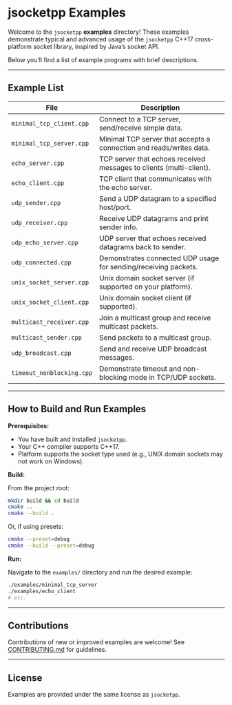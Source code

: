 # jsocketpp Examples

Welcome to the `jsocketpp` **examples** directory!
These examples demonstrate typical and advanced usage of the `jsocketpp` C++17 cross-platform socket library, inspired
by Java’s socket API.

Below you’ll find a list of example programs with brief descriptions.

---

## Example List

| File                      | Description                                                         |
|---------------------------|---------------------------------------------------------------------|
| `minimal_tcp_client.cpp`  | Connect to a TCP server, send/receive simple data.                  |
| `minimal_tcp_server.cpp`  | Minimal TCP server that accepts a connection and reads/writes data. |
| `echo_server.cpp`         | TCP server that echoes received messages to clients (multi-client). |
| `echo_client.cpp`         | TCP client that communicates with the echo server.                  |
| `udp_sender.cpp`          | Send a UDP datagram to a specified host/port.                       |
| `udp_receiver.cpp`        | Receive UDP datagrams and print sender info.                        |
| `udp_echo_server.cpp`     | UDP server that echoes received datagrams back to sender.           |
| `udp_connected.cpp`       | Demonstrates connected UDP usage for sending/receiving packets.     |
| `unix_socket_server.cpp`  | Unix domain socket server (if supported on your platform).          |
| `unix_socket_client.cpp`  | Unix domain socket client (if supported).                           |
| `multicast_receiver.cpp`  | Join a multicast group and receive multicast packets.               |
| `multicast_sender.cpp`    | Send packets to a multicast group.                                  |
| `udp_broadcast.cpp`       | Send and receive UDP broadcast messages.                            |
| `timeout_nonblocking.cpp` | Demonstrate timeout and non-blocking mode in TCP/UDP sockets.       |

---

## How to Build and Run Examples

**Prerequisites:**

- You have built and installed `jsocketpp`.
- Your C++ compiler supports C++17.
- Platform supports the socket type used (e.g., UNIX domain sockets may not work on Windows).

**Build:**

From the project root:

```sh
mkdir build && cd build
cmake ..
cmake --build .
````

Or, if using presets:

```sh
cmake --preset=debug
cmake --build --preset=debug
```

**Run:**

Navigate to the `examples/` directory and run the desired example:

```sh
./examples/minimal_tcp_server
./examples/echo_client
# etc.
```

---

## Contributions

Contributions of new or improved examples are welcome! See [CONTRIBUTING.md](../CONTRIBUTING.md) for guidelines.

---

## License

Examples are provided under the same license as `jsocketpp`.
